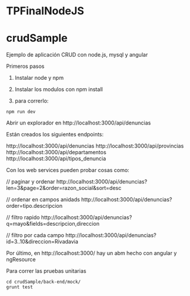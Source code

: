 # TPFinalNodeJS

crudSample
==========

Ejemplo de aplicación CRUD con node.js, mysql y angular

Primeros pasos

1. Instalar node y npm

2. Instalar los modulos con npm install

3. para correrlo:

```
npm run dev
```
Abrir un explorador en http://localhost:3000/api/denuncias

Están creados los siguientes endpoints:

http://localhost:3000/api/denuncias
http://localhost:3000/api/provincias
http://localhost:3000/api/departamentos
http://localhost:3000/api/tipos_denuncia

Con los web services pueden probar cosas como:

// paginar y ordenar
http://localhost:3000/api/denuncias?len=3&page=2&order=razon_social&sort=desc

// ordenar en campos anidads
http://localhost:3000/api/denuncias?order=tipo.descripcion

// filtro rapido
http://localhost:3000/api/denuncias?q=mayo&fields=descripcion,direccion

// filtro por cada campo
http://localhost:3000/api/denuncias?id=3..10&direccion=Rivadavia

Por último, en http://localhost:3000/ hay un abm hecho con angular y ngResource

Para correr las pruebas unitarias

```
cd crudSample/back-end/mock/
grunt test
```
